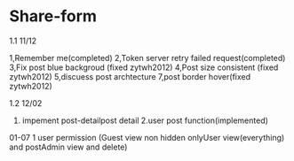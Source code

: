 # Share-form
1.1  11/12

1,Remember me(completed)
2,Token server retry failed request(completed)
3,Fix post blue backgroud (fixed zytwh2012) 
4,Post size consistent (fixed zytwh2012) 
5,discuess post archtecture
7,post border hover(fixed zytwh2012)


1.2 12/02
1. impement post-detailpost detail
2.user post function(implemented)


01-07 
1 user permission (Guest view non hidden onlyUser view(everything) and postAdmin view and delete)


